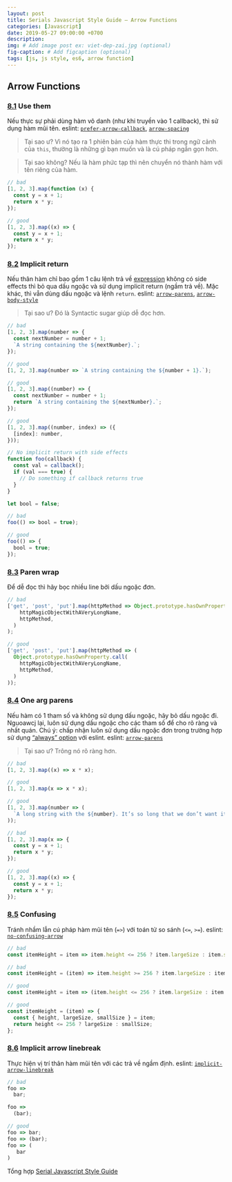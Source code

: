 ```yaml
---
layout: post
title: Serials Javascript Style Guide – Arrow Functions
categories: [Javascript]
date: 2019-05-27 09:00:00 +0700
description: 
img: # Add image post ex: viet-dep-zai.jpg (optional)
fig-caption: # Add figcaption (optional)
tags: [js, js style, es6, arrow function]
---
```


## Arrow Functions

<a name="arrows--use-them"></a><a name="8.1"></a>
### [8.1](#arrows--use-them) Use them
Nếu thực sự phải dùng hàm vô danh (như khi truyền vào 1 callback), thì sử dụng hàm mũi tên. eslint: [`prefer-arrow-callback`](https://eslint.org/docs/rules/prefer-arrow-callback.html), [`arrow-spacing`](https://eslint.org/docs/rules/arrow-spacing.html)

> Tại sao ư? Vì nó tạo ra 1 phiên bản của hàm thực thi trong ngữ cảnh của `this`, thường là những gì bạn muốn và là cú pháp ngắn gọn hơn.

> Tại sao không? Nếu là hàm phức tạp thì nên chuyển nó thành hàm với tên riêng của hàm.

```javascript
// bad
[1, 2, 3].map(function (x) {
  const y = x + 1;
  return x * y;
});

// good
[1, 2, 3].map((x) => {
  const y = x + 1;
  return x * y;
});
```

<a name="arrows--implicit-return"></a><a name="8.2"></a>
### [8.2](#arrows--implicit-return) Implicit return
Nếu thân hàm chỉ bao gồm 1 câu lệnh trả về [expression](https://developer.mozilla.org/en-US/docs/Web/JavaScript/Guide/Expressions_and_Operators#Expressions) không có side effects thì bỏ qua dấu ngoặc và sử dụng implicit return (ngầm trả về). Mặc khác, thì vẫn dùng dấu ngoặc và lệnh `return`. eslint: [`arrow-parens`](https://eslint.org/docs/rules/arrow-parens.html), [`arrow-body-style`](https://eslint.org/docs/rules/arrow-body-style.html)

> Tại sao ư? Đó là Syntactic sugar giúp dễ đọc hơn.

```javascript
// bad
[1, 2, 3].map(number => {
  const nextNumber = number + 1;
  `A string containing the ${nextNumber}.`;
});

// good
[1, 2, 3].map(number => `A string containing the ${number + 1}.`);

// good
[1, 2, 3].map((number) => {
  const nextNumber = number + 1;
  return `A string containing the ${nextNumber}.`;
});

// good
[1, 2, 3].map((number, index) => ({
  [index]: number,
}));

// No implicit return with side effects
function foo(callback) {
  const val = callback();
  if (val === true) {
    // Do something if callback returns true
  }
}

let bool = false;

// bad
foo(() => bool = true);

// good
foo(() => {
  bool = true;
});
```

<a name="arrows--paren-wrap"></a><a name="8.3"></a>
### [8.3](#arrows--paren-wrap) Paren wrap
Để dễ đọc thì hãy bọc nhiều line bởi dấu ngoặc đơn.

```javascript
// bad
['get', 'post', 'put'].map(httpMethod => Object.prototype.hasOwnProperty.call(
    httpMagicObjectWithAVeryLongName,
    httpMethod,
  )
);

// good
['get', 'post', 'put'].map(httpMethod => (
  Object.prototype.hasOwnProperty.call(
    httpMagicObjectWithAVeryLongName,
    httpMethod,
  )
));
```

<a name="arrows--one-arg-parens"></a><a name="8.4"></a>
### [8.4](#arrows--one-arg-parens) One arg parens
Nếu hàm có 1 tham số và không sử dụng dấu ngoặc, hãy bỏ dấu ngoặc đi. Nguoawcj lại, luôn sử dụng dấu ngoặc cho các tham số để cho rõ ràng và nhất quán. Chú ý: chấp nhận luôn sử dụng dấu ngoặc đơn trong trường hợp sử dụng [“always” option](https://eslint.org/docs/rules/arrow-parens#always) với eslint. eslint: [`arrow-parens`](https://eslint.org/docs/rules/arrow-parens.html)

> Tại sao ư? Trông nó rõ ràng hơn.

```javascript
// bad
[1, 2, 3].map((x) => x * x);

// good
[1, 2, 3].map(x => x * x);

// good
[1, 2, 3].map(number => (
  `A long string with the ${number}. It’s so long that we don’t want it to take up space on the .map line!`
));

// bad
[1, 2, 3].map(x => {
  const y = x + 1;
  return x * y;
});

// good
[1, 2, 3].map((x) => {
  const y = x + 1;
  return x * y;
});
```

<a name="arrows--confusing"></a><a name="8.5"></a>
### [8.5](#arrows--confusing) Confusing
Tránh nhầm lẫn cú pháp hàm mũi tên (`=>`) với toán tử so sánh (`<=`, `>=`). eslint: [`no-confusing-arrow`](https://eslint.org/docs/rules/no-confusing-arrow)

```javascript
// bad
const itemHeight = item => item.height <= 256 ? item.largeSize : item.smallSize;

// bad
const itemHeight = (item) => item.height >= 256 ? item.largeSize : item.smallSize;

// good
const itemHeight = item => (item.height <= 256 ? item.largeSize : item.smallSize);

// good
const itemHeight = (item) => {
  const { height, largeSize, smallSize } = item;
  return height <= 256 ? largeSize : smallSize;
};
```

<a name="whitespace--implicit-arrow-linebreak"></a>
### [8.6](#whitespace--implicit-arrow-linebreak) Implicit arrow linebreak
Thực hiện vị trí thân hàm mũi tên với các trả về ngầm định. eslint: [`implicit-arrow-linebreak`](https://eslint.org/docs/rules/implicit-arrow-linebreak)

```javascript
// bad
foo =>
  bar;

foo =>
  (bar);

// good
foo => bar;
foo => (bar);
foo => (
   bar
)
```

Tổng hợp [Serial Javascript Style Guide](/2019/05/17/serials-javascript-style-guide/)